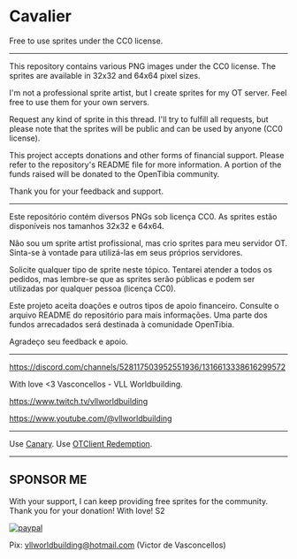 # Cavalier
Free to use sprites under the CC0 license.

------

This repository contains various PNG images under the CC0 license. The sprites are available in 32x32 and 64x64 pixel sizes.

I'm not a professional sprite artist, but I create sprites for my OT server. Feel free to use them for your own servers.

Request any kind of sprite in this thread. I'll try to fulfill all requests, but please note that the sprites will be public and can be used by anyone (CC0 license).

This project accepts donations and other forms of financial support. Please refer to the repository's README file for more information. A portion of the funds raised will be donated to the OpenTibia community.

Thank you for your feedback and support.

------

Este repositório contém diversos PNGs sob licença CC0. As sprites estão disponíveis nos tamanhos 32x32 e 64x64.

Não sou um sprite artist profissional, mas crio sprites para meu servidor OT. Sinta-se à vontade para utilizá-las em seus próprios servidores.

Solicite qualquer tipo de sprite neste tópico. Tentarei atender a todos os pedidos, mas lembre-se que as sprites serão públicas e podem ser utilizadas por qualquer pessoa (licença CC0).

Este projeto aceita doações e outros tipos de apoio financeiro. Consulte o arquivo README do repositório para mais informações. Uma parte dos fundos arrecadados será destinada à comunidade OpenTibia.

Agradeço seu feedback e apoio.

------

https://discord.com/channels/528117503952551936/1316613338616299572

With love <3
Vasconcellos - VLL Worldbuilding.

https://www.twitch.tv/vllworldbuilding

https://www.youtube.com/@vllworldbuilding

------

Use [Canary](https://github.com/opentibiabr/canary).
Use [OTClient Redemption](https://github.com/mehah/otclient).

------

## SPONSOR ME
With your support, I can keep providing free sprites for the community. Thank you for your donation! With love! S2

[![paypal](https://pics.paypal.com/00/s/OTUxNzAwZTItNDY3Zi00MGY0LWE4MTktOTNlZTEwNDMxNGU3/file.JPG)](https://www.paypal.com/donate/?business=UBC523S8R583L&no_recurring=0&item_name=With+your+support%2C+I+can+keep+providing+free+sprites+for+the+community.+Thank+you+for+your+donation%21+With+love%21+S2&currency_code=USD)

Pix: vllworldbuilding@hotmail.com (Victor de Vasconcellos)
